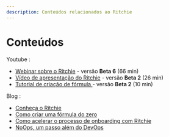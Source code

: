 ```yaml
---
description: Conteúdos relacionados ao Ritchie
---
```


# Conteúdos

Youtube :

* [Webinar sobre o Ritchie](https://www.youtube.com/watch?v=CbPlLzPfV4M) - versão **Beta 6** \(66 min\) 
* [Vídeo de apresentação do Ritchie](https://youtu.be/_NZLDdn42wM) - versão **Beta 2** \(26 min\)
* [Tutorial de criação de fórmula ](https://www.youtube.com/watch?v=B-6MFIIbpZI)- versão **Beta 2** \(10 min\)

Blog :

* [Conheça o Ritchie](https://www.zup.com.br/open-code/conheca-o-ritchie)
* [Como criar uma fórmula do zero](https://www.zup.com.br/open-code/ritchie-como-criar-uma-formula-do-zero)
* [Como acelerar o processo de onboarding com Ritchie](https://www.zup.com.br/open-code/como-acelerar-o-processo-de-onboarding-com-ritchie)
* [NoOps, um passo além do DevOps](https://www.zup.com.br/open-code/noops-um-passo-alem-do-devops)

